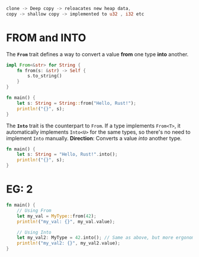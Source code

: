 ```rust
clone -> Deep copy -> reloacates new heap data,
copy -> shallow copy -> implemented to u32 , i32 etc
```


# FROM and INTO
The **`From`** trait defines a way to convert a value **from** one type **into** another.
```rust
impl From<&str> for String {
    fn from(s: &str) -> Self {
        s.to_string()
    }
}

fn main() {
    let s: String = String::from("Hello, Rust!");
    println!("{}", s);
}

```
The **`Into`** trait is the counterpart to `From`. If a type implements `From<T>`, it automatically implements `Into<U>` for the same types, so there's no need to implement `Into` manually.
**Direction**: Converts a value _into_ another type.
```rust
fn main() {
    let s: String = "Hello, Rust!".into();
    println!("{}", s);
}

```

# EG: 2

```rust
fn main() {
    // Using From
    let my_val = MyType::from(42);
    println!("my_val: {}", my_val.value);

    // Using Into
    let my_val2: MyType = 42.into(); // Same as above, but more ergonomic
    println!("my_val2: {}", my_val2.value);
}

```